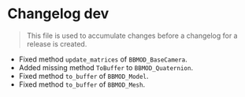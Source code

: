 # Changelog dev
> This file is used to accumulate changes before a changelog for a release is
> created.

* Fixed method `update_matrices` of `BBMOD_BaseCamera`.
* Added missing method `ToBuffer` to `BBMOD_Quaternion`.
* Fixed method `to_buffer` of `BBMOD_Model`.
* Fixed method `to_buffer` of `BBMOD_Mesh`.
